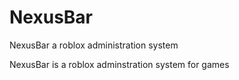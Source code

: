 # NexusBar
NexusBar a roblox administration system

NexusBar is a roblox adminstration system for games
